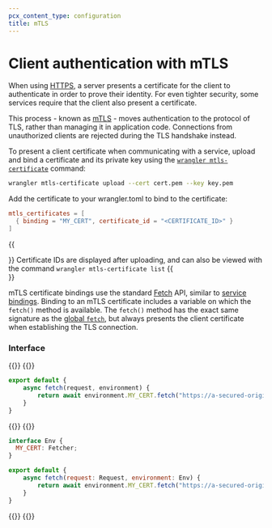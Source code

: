 ```yaml
---
pcx_content_type: configuration
title: mTLS
---
```


# Client authentication with mTLS

When using [HTTPS](https://www.cloudflare.com/learning/ssl/what-is-https/), a server presents a certificate for the client to authenticate in order to prove their identity. For even tighter security, some services require that the client also present a certificate.

This process - known as [mTLS](https://www.cloudflare.com/learning/access-management/what-is-mutual-tls/) - moves authentication to the protocol of TLS, rather than managing it in application code. Connections from unauthorized clients are rejected during the TLS handshake instead.

To present a client certificate when communicating with a service, upload and bind a certificate and its private key using the [`wrangler mtls-certificate`](/workers/wrangler/commands/#mtls-certificate) command:

```sh
wrangler mtls-certificate upload --cert cert.pem --key key.pem
```

Add the certificate to your wrangler.toml to bind to the certificate:

```toml
mtls_certificates = [
  { binding = "MY_CERT", certificate_id = "<CERTIFICATE_ID>" } 
]
```

{{<Aside type="note">}}
Certificate IDs are displayed after uploading, and can also be viewed with the command `wrangler mtls-certificate list`
{{</Aside>}}

mTLS certificate bindings use the standard [Fetch](/workers/runtime-apis/fetch/) API, similar to [service bindings](/workers/runtime-apis/service-bindings). Binding to an mTLS certificate includes a variable on which the `fetch()` method is available. The `fetch()` method has the exact same signature as the [global `fetch`](/workers/runtime-apis/fetch/), but always presents the client certificate when establishing the TLS connection.

### Interface

{{<tabs labels="js/esm | ts/esm">}}
{{<tab label="js/esm" default="true">}}
```js
export default {
    async fetch(request, environment) {
        return await environment.MY_CERT.fetch("https://a-secured-origin.com")
    }
}
```
{{</tab>}}
{{<tab label="ts/esm">}}
```js
interface Env {
  MY_CERT: Fetcher;
}

export default {
    async fetch(request: Request, environment: Env) {
        return await environment.MY_CERT.fetch("https://a-secured-origin.com")
    }
}
```
{{</tab>}}
{{</tabs>}}
